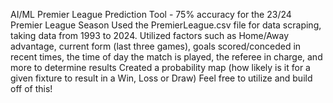 AI/ML Premier League Prediction Tool - 75% accuracy for the 23/24 Premier League Season
Used the PremierLeague.csv file for data scraping, taking data from 1993 to 2024. 
Utilized factors such as Home/Away advantage, current form (last three games), goals scored/conceded in recent times, the time of day the match is played, the referee in charge, and more to determine results
Created a probability map (how likely is it for a given fixture to result in a Win, Loss or Draw)
Feel free to utilize and build off of this!
